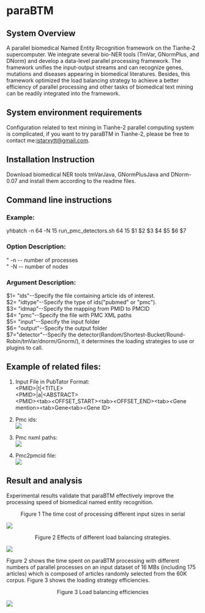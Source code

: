 # paraBTM
## System Overview
A parallel biomedical Named Entity Rrcognition framework on the Tianhe-2 supercomputer. We integrate several bio-NER tools (TmVar, GNormPlus, and DNorm) and develop a data-level parallel processing framework. The framework unifies the input-output streams and can recognize genes, mutations and diseases appearing in biomedical literatures. Besides, this framework optimized the load balancing strategy to achieve a better efficiency of parallel processing and other tasks of biomedical text mining can be readily integrated into the framework.  
## System environment requirements 
Configuration related to text mining in Tianhe-2 parallel computing system is complicated, if you want to try paraBTM in Tianhe-2, please be free to contact me:istarxytt@gmail.com.
## Installation Instruction 
Download biomedical NER tools tmVarJava, GNormPlusJava and DNorm-0.07 and install them according to the readme files.
## Command line instructions  

### Example:
yhbatch -n 64 -N 15 run_pmc_detectors.sh 64 15 $1 $2 $3 $4 $5 $6 $7
### Option Description:
"	-n -- number of processes  
"	-N -- number of nodes  

### Argument Description:
$1= "ids"--Specify the file containing article ids of interest.  
$2= "idtype"--Specify the type of ids("pubmed" or "pmc").  
$3= "idmap"--Specify the mapping from PMID to PMCID  
$4= "pmc"--Specify the file with PMC XML paths  
$5= "input"--Specify the input folder  
$6= "output"--Specify the output folder  
$7="detector"--Specify the detector(Random/Shortest-Bucket/Round-Robin/tmVar/dnorm/Gnorm/), it determines the loading strategies to use or plugins to call.  
 
## Example of related files:
1.	Input File in PubTator Format:  
	\<PMID\>|t|\<TITLE\>  
	\<PMID\>|a|\<ABSTRACT\>  
	\<PMID\>\<tab\>\<OFFSET_START\>\<tab\>\<OFFSET_END\>\<tab\>\<Gene mention\>\<tab\>Gene\<tab\>\<Gene ID\>  
2.	Pmc ids:  
![](https://github.com/biotm/paraBTM/raw/master/images/pic1.png) 


3.	Pmc nxml paths:  
![](https://github.com/biotm/paraBTM/raw/master/images/pic2.png) 

 
4.	Pmc2pmcid file:  
![](https://github.com/biotm/paraBTM/raw/master/images/pic3.png)

 
## Result and analysis 

Experimental results validate that paraBTM effectively improve the processing speed of biomedical named entity recognition.


 

<p align="center">
Figure 1 The time cost of processing different input sizes in serial 	
</p>
 
![](https://github.com/biotm/paraBTM/raw/master/images/pic4.png)  


<p align="center"> 
Figure 2 Effects of different load balancing strategies.
</p>

![](https://github.com/biotm/paraBTM/raw/master/images/pic5.png)  



Figure 2 shows the time spent on paraBTM processing with different numbers of parallel processes on an input dataset of 16 MBs (including 175 articles) which is composed of articles randomly selected from the 60K corpus. Figure 3 shows the loading strategy efficiencies.

<p align="center"> 
Figure 3 Load balancing efficiencies 
</p>

![](https://github.com/biotm/paraBTM/raw/master/images/pic6.png)  


